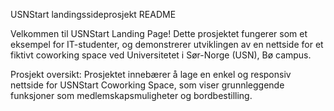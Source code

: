 USNStart landingssideprosjekt README

Velkommen til USNStart Landing Page! Dette prosjektet fungerer som et eksempel for IT-studenter, og demonstrerer utviklingen av en nettside for et fiktivt coworking space ved Universitetet i Sør-Norge (USN), Bø campus.

Prosjekt oversikt:
Prosjektet innebærer å lage en enkel og responsiv nettside for USNStart Coworking Space, som viser grunnleggende funksjoner som medlemskapsmuligheter og bordbestilling.
